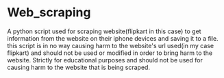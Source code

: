 # Web_scraping
A python script used for scraping website(flipkart in this case) to get information from the website on their iphone devices and saving it to a file.
this script is in no way causing harm to the website's url used(in my case flipkart) and should not be used or modified in order to bring harm to the website.
Strictly for educational purposes and should not be used for causing harm to the website that is being scraped. 

